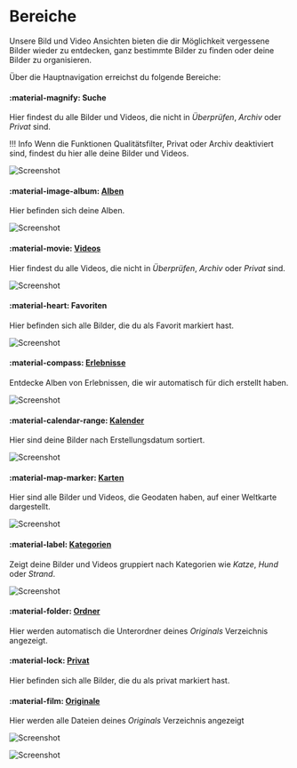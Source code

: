 # Bereiche #
Unsere Bild und Video Ansichten bieten die dir Möglichkeit vergessene Bilder wieder zu entdecken, ganz bestimmte Bilder zu finden oder
deine Bilder zu organisieren.

Über die Hauptnavigation erreichst du folgende Bereiche:

#### :material-magnify: Suche ####
Hier findest du alle Bilder und Videos, die nicht in *Überprüfen*, *Archiv* oder *Privat* sind.

!!! Info
    Wenn die Funktionen Qualitätsfilter, Privat oder Archiv deaktiviert sind, findest du hier alle deine Bilder und Videos.
    
![Screenshot](img/search-section.jpg)

#### :material-image-album: [Alben](albums.md) ####
Hier befinden sich deine Alben.

![Screenshot](img/albums.jpg)

#### :material-movie: [Videos](video.md) ####
Hier findest du alle Videos, die nicht in *Überprüfen*, *Archiv* oder *Privat* sind.

![Screenshot](img/videos.jpg)

#### :material-heart: Favoriten ####
Hier befinden sich alle Bilder, die du als Favorit markiert hast.

![Screenshot](img/favorites.jpg)

#### :material-compass: [Erlebnisse](moments.md)  ####
Entdecke Alben von Erlebnissen, die wir automatisch für dich erstellt haben.

![Screenshot](img/moments.jpg)

#### :material-calendar-range: [Kalender](calendar.md) ####
Hier sind deine Bilder nach Erstellungsdatum sortiert.

![Screenshot](img/calendar.jpg)

#### :material-map-marker: [Karten](places.jpg) ####
Hier sind alle Bilder und Videos, die Geodaten haben, auf einer Weltkarte dargestellt.

![Screenshot](img/places.jpg)

#### :material-label: [Kategorien](labels.md) ####
Zeigt deine Bilder und Videos gruppiert nach Kategorien wie *Katze*, *Hund* oder *Strand*.

![Screenshot](img/labels.jpg)

#### :material-folder: [Ordner](folders.md) ####
Hier werden automatisch die Unterordner deines *Originals* Verzeichnis angezeigt.

#### :material-lock: [Privat](private.md) ####
Hier befinden sich alle Bilder, die du als privat markiert hast.

#### :material-film: [Originale](../library/files.md) ####
Hier werden alle Dateien deines *Originals* Verzeichnis angezeigt

![Screenshot](img/originals.jpg)

![Screenshot](img/originals2.jpg)







    
